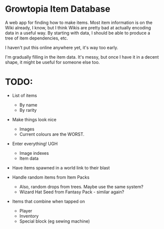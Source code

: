 # Growtopia Item Database
A web app for finding how to make items. Most item information is on the Wiki already, I know, but I think Wikis are pretty bad at actually encoding data in a useful way. By starting with data, I should be able to produce a tree of item dependencies, etc.

I haven't put this online anywhere yet, it's way too early.

I'm gradually filling in the item data. It's messy, but once I have it in a decent shape, it might be useful for someone else too.

# TODO:

- List of items
	- By name
	- By rarity

- Make things look nice
	- Images
	- Current colours are the WORST.

- Enter everything! UGH
	- Image indexes
	- Item data

- Have items spawned in a world link to their blast
- Handle random items from Item Packs
	- Also, random drops from trees. Maybe use the same system?
	- Wizard Hat Seed from Fantasy Pack - similar again?
- Items that combine when tapped on
	- Player
	- Inventory
	- Special block (eg sewing machine)
